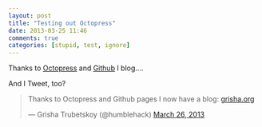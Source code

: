 ```yaml
---
layout: post
title: "Testing out Octopress"
date: 2013-03-25 11:46
comments: true
categories: [stupid, test, ignore] 
---
```


Thanks to <a href="http://octopress.org">Octopress</a> and <a href="http://github.com">Github</a> I blog....

And I Tweet, too?

<blockquote class="twitter-tweet"><p>Thanks to Octopress and Github pages I now have a blog: <a href="http://t.co/yKm0TVRMMu" title="http://grisha.org/">grisha.org</a></p>&mdash; Grisha Trubetskoy (@humblehack) <a href="https://twitter.com/humblehack/status/316339220371349508">March 26, 2013</a></blockquote>
<script async src="//platform.twitter.com/widgets.js" charset="utf-8"></script>

